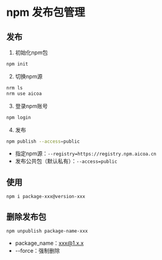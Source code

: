 # npm 发布包管理

## 发布

1. 初始化npm包

```bash
npm init
```

2. 切换npm源

```bash
nrm ls
nrm use aicoa
```

3. 登录npm账号

```bash
npm login
```

4. 发布

```bash
npm publish --access=public
```

- 指定npm源：`--registry=https://registry.npm.aicoa.cn`
- 发布公共包（默认私有）：`--access=public`

## 使用

```
npm i package-xxx@version-xxx
```

## 删除发布包

```
npm unpublish package-name-xxx
```

- package_name：<xxx@1.x.x>
- --force：强制删除
